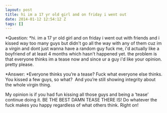 ```yaml
---
layout: post
title: hi im a 17 yr old girl and on friday i went out
date: 2014-01-12 12:54:12 Z
tags: []
---
```

*Question: *hi. im a 17 yr old girl and on friday i went out with friends and i kissed way too many guys but didn't go all the way with any of them cuz im a virgin and dont just wanna have a random guy fuck me, i'd actually like a boyfriend of at least 4 months which hasn't happened yet. the problem is that everyone thinks im a tease now and since ur a guy i'd like your opinion. pretty please.

*Answer: *Everyone thinks you’re a tease? Fuck what everyone else thinks. You kissed a few guys, so what?  And you’re still showing integrity about the whole virgin thing.

My opinion is if you had fun kissing all those guys and being a ‘tease’ continue doing it. BE THE BEST DAMN TEASE THERE IS! Do whatever the fuck makes you happy regardless of what others think. Right on!

